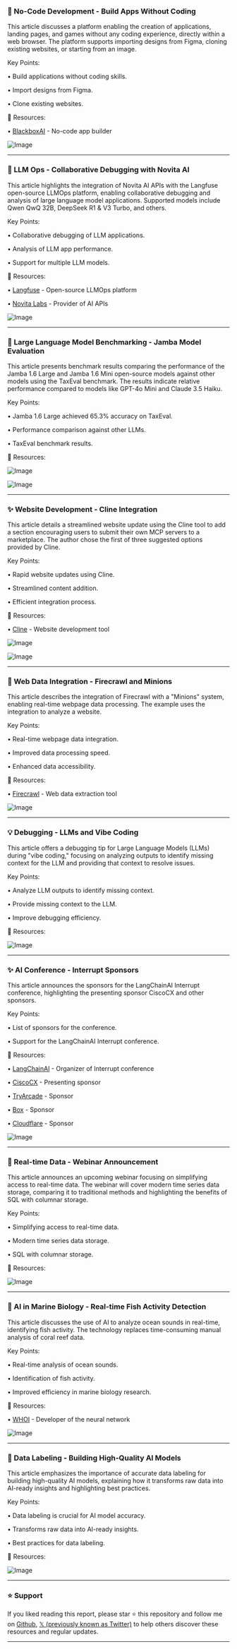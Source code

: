 ### 🚀 No-Code Development - Build Apps Without Coding

This article discusses a platform enabling the creation of applications, landing pages, and games without any coding experience, directly within a web browser.  The platform supports importing designs from Figma, cloning existing websites, or starting from an image.

Key Points:

• Build applications without coding skills.

• Import designs from Figma.

• Clone existing websites.


🔗 Resources:

• [BlackboxAI](https://x.com/AiBlckbx) - No-code app builder

![Image](https://pbs.twimg.com/media/GmCmIVmXEAA7yuD?format=jpg&name=small)


---
### 🤖 LLM Ops - Collaborative Debugging with Novita AI

This article highlights the integration of Novita AI APIs with the Langfuse open-source LLMOps platform, enabling collaborative debugging and analysis of large language model applications.  Supported models include Qwen QwQ 32B, DeepSeek R1 & V3 Turbo, and others.

Key Points:

• Collaborative debugging of LLM applications.

• Analysis of LLM app performance.

• Support for multiple LLM models.


🔗 Resources:

• [Langfuse](https://x.com/langfuse) - Open-source LLMOps platform

• [Novita Labs](https://x.com/novita_labs) - Provider of AI APIs

![Image](https://pbs.twimg.com/media/GmA0D-oWEAAA72l?format=jpg&name=small)


---
### 🤖 Large Language Model Benchmarking - Jamba Model Evaluation

This article presents benchmark results comparing the performance of the Jamba 1.6 Large and Jamba 1.6 Mini open-source models against other models using the TaxEval benchmark.  The results indicate relative performance compared to models like GPT-4o Mini and Claude 3.5 Haiku.

Key Points:

• Jamba 1.6 Large achieved 65.3% accuracy on TaxEval.

• Performance comparison against other LLMs.

•  TaxEval benchmark results.



🔗 Resources:

![Image](https://pbs.twimg.com/media/GmCBMhWaUAARohm?format=jpg&name=small)

![Image](https://pbs.twimg.com/media/GmCBPnWaIAA_X6O?format=jpg&name=small)


---
### ✨ Website Development - Cline Integration

This article details a streamlined website update using the Cline tool to add a section encouraging users to submit their own MCP servers to a marketplace.  The author chose the first of three suggested options provided by Cline.

Key Points:

• Rapid website updates using Cline.

• Streamlined content addition.

• Efficient integration process.


🔗 Resources:

• [Cline](https://x.com/cline) - Website development tool

![Image](https://pbs.twimg.com/media/GmCAhOKXAAA1Fc0?format=jpg&name=small)

![Image](https://pbs.twimg.com/media/GmCAkysbcAIhjkG?format=png&name=small)


---
### 🤖 Web Data Integration - Firecrawl and Minions

This article describes the integration of Firecrawl with a "Minions" system, enabling real-time webpage data processing.  The example uses the integration to analyze a website.

Key Points:

• Real-time webpage data integration.

•  Improved data processing speed.

•  Enhanced data accessibility.


🔗 Resources:

• [Firecrawl](https://x.com/firecrawl_dev) - Web data extraction tool

![Image](https://pbs.twimg.com/ext_tw_video_thumb/1900644879056678912/pu/img/4lDOsAX6hTTfggFq.jpg)


---
### 💡 Debugging - LLMs and Vibe Coding

This article offers a debugging tip for Large Language Models (LLMs) during "vibe coding," focusing on analyzing outputs to identify missing context for the LLM and providing that context to resolve issues.

Key Points:

• Analyze LLM outputs to identify missing context.

• Provide missing context to the LLM.

•  Improve debugging efficiency.



🔗 Resources:

![Image](https://pbs.twimg.com/media/GmBZYpLbcAUze_7?format=jpg&name=small)


---
### ✨  AI Conference - Interrupt Sponsors

This article announces the sponsors for the LangChainAI Interrupt conference, highlighting the presenting sponsor CiscoCX and other sponsors.

Key Points:

•  List of sponsors for the conference.

•  Support for the LangChainAI Interrupt conference.


🔗 Resources:

• [LangChainAI](https://x.com/LangChainAI) - Organizer of Interrupt conference

• [CiscoCX](https://x.com/CiscoCX) - Presenting sponsor

• [TryArcade](https://x.com/TryArcade) - Sponsor

• [Box](https://x.com/Box) - Sponsor

• [Cloudflare](https://x.com/Cloudflare) - Sponsor

![Image](https://pbs.twimg.com/media/GmBdHaSbcAAAGJi?format=jpg&name=small)


---
### 🤖 Real-time Data - Webinar Announcement

This article announces an upcoming webinar focusing on simplifying access to real-time data. The webinar will cover modern time series data storage, comparing it to traditional methods and highlighting the benefits of SQL with columnar storage.

Key Points:

•  Simplifying access to real-time data.

•  Modern time series data storage.

•  SQL with columnar storage.



🔗 Resources:

![Image](https://pbs.twimg.com/media/GmBbFdhW0AADMky?format=jpg&name=small)


---
### 🤖 AI in Marine Biology - Real-time Fish Activity Detection

This article discusses the use of AI to analyze ocean sounds in real-time, identifying fish activity.  The technology replaces time-consuming manual analysis of coral reef data.

Key Points:

•  Real-time analysis of ocean sounds.

•  Identification of fish activity.

•  Improved efficiency in marine biology research.



🔗 Resources:

• [WHOI](https://x.com/WHOI) - Developer of the neural network

![Image](https://pbs.twimg.com/media/GmBavUzbEAAKn6_?format=jpg&name=small)


---
### 🤖 Data Labeling - Building High-Quality AI Models

This article emphasizes the importance of accurate data labeling for building high-quality AI models, explaining how it transforms raw data into AI-ready insights and highlighting best practices.

Key Points:

• Data labeling is crucial for AI model accuracy.

• Transforms raw data into AI-ready insights.

• Best practices for data labeling.



🔗 Resources:

![Image](https://pbs.twimg.com/media/GmBae5fXcAA0afW?format=jpg&name=small)


---

### ⭐️ Support

If you liked reading this report, please star ⭐️ this repository and follow me on [Github](https://github.com/Drix10), [𝕏 (previously known as Twitter)](https://x.com/DRIX_10_) to help others discover these resources and regular updates.

---